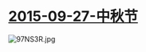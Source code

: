  # [2015-09-27-中秋节](http://www.bilibili.com/topic/841.html )
 ![97NS3R.jpg](https://s1.ax1x.com/2018/03/21/97NS3R.jpg)
